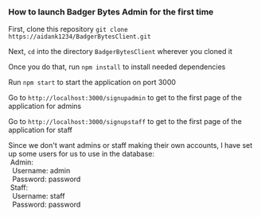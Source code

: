 ### How to launch Badger Bytes Admin for the first time

First, clone this repository ```git clone https://aidank1234/BadgerBytesClient.git```

Next, ```cd``` into the directory ```BadgerBytesClient``` wherever you cloned it

Once you do that, run ```npm install``` to install needed dependencies

Run ```npm start``` to start the application on port 3000

Go to ```http://localhost:3000/signupadmin``` to get to the first page of the application for admins

Go to ```http://localhost:3000/signupstaff``` to get to the first page of the application for staff

Since we don't want admins or staff making their own accounts, I have set up some users for us to use in the database:  <br />
  &nbsp;Admin:  <br />
    &nbsp;&nbsp;Username: admin  <br />
    &nbsp;&nbsp;Password: password  <br />
  &nbsp;Staff:  <br />
    &nbsp;&nbsp;Username: staff  <br />
    &nbsp;&nbsp;Password: password  <br />
